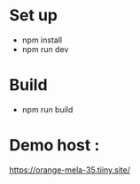 # Set up
- npm install
- npm run dev 

# Build
- npm run build

# Demo host : 
https://orange-mela-35.tiiny.site/ 

